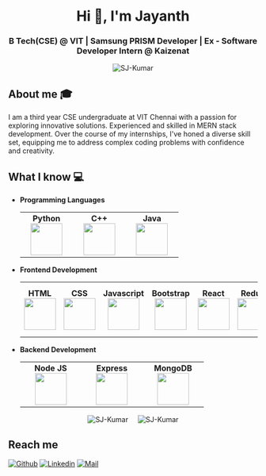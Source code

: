 <h1 align="center">Hi 👋, I'm Jayanth</h1>
<h3 align="center">B Tech(CSE) @ VIT | Samsung PRISM Developer | Ex - Software Developer Intern @ Kaizenat</h3>
<p align="center"><img src="https://img.shields.io/github/followers/SJ-Kumar.svg?style=social&label=Follow&maxAge=2592000" alt="SJ-Kumar" /> </p>

## About me :mortar_board:
I am a third year CSE undergraduate at VIT Chennai with a passion for exploring innovative solutions. Experienced and skilled in MERN stack development. Over the course of my internships, I've honed a diverse skill set, equipping me to address complex coding problems with confidence and creativity.

## What I know :computer:
- **Programming Languages**
	<center>
		<table>
			<tbody>
				<tr>
					<td width="25%" align="center">
						<span><strong>Python</strong></span><br/>
						<img height="64px" width="64px" src="https://cdn.svgporn.com/logos/python.svg">
					</td>
					<td width="25%" align="center">
						<span><strong>C++</strong></span><br/>
						<img height="64px" width="64px" src="https://upload.wikimedia.org/wikipedia/commons/thumb/1/18/ISO_C%2B%2B_Logo.svg/1200px-ISO_C%2B%2B_Logo.svg.png">
					</td>
					<td width="25%" align="center">
						<span><strong>Java</strong></span><br/>
						<img height="64px" width="64px" src="https://cdn.svgporn.com/logos/java.svg">
					</td>
				</tr>
			</tbody>
		</table>
	</center>
- **Frontend Development**
	<center>
		<table>
			<tbody>
				<tr>
					<td align="center">
						<span><strong>HTML</strong></span><br/>
						<img height="64px" width="64px" src="https://cdn.svgporn.com/logos/html-5.svg">
					</td>
					<td align="center">
						<span><strong>CSS</strong></span><br/>
						<img height="64px" width="64px" src="https://cdn.svgporn.com/logos/css-3.svg">
					</td>
					<td align="center">
						<span><strong>Javascript</strong></span><br/>
						<img height="64px" width="64px" src="https://cdn.svgporn.com/logos/javascript.svg">
					</td>
					<td align="center">
						<span><strong>Bootstrap</strong></span><br/>
						<img height="64px" width="64px" src="https://cdn.svgporn.com/logos/bootstrap.svg">
					</td>
					<td align="center">
						<span><strong>React</strong></span><br/>
						<img height="64px" width="64px" src="https://cdn.svgporn.com/logos/react.svg">
					</td>
					<td  align="center">
						<span><strong>Redux</strong></span><br/>
						<img height="64px" width="64px" src="https://cdn.svgporn.com/logos/redux.svg">
					</td>
					<td align="center">
						<span><strong>Material UI</strong></span><br/>
						<img height="64px" width="64px" src="https://cdn.svgporn.com/logos/material-ui.svg">
					</td>
					<td align="center">
						<span><strong>React Native</strong></span><br/>
						<img height="64px" width="64px" src="https://cdn.svgporn.com/logos/react.svg">
					</td>
				</tr>
			</tbody>
		</table>
	</center>
	
- **Backend Development**
	<center>
		<table>
			<tbody>
				<tr>
					<td width="25%" align="center">
						<span><strong>Node JS</strong></span><br/>
						<img height="64px" width="64px" src="https://cdn.svgporn.com/logos/nodejs-icon.svg">
					</td>
					<td width="25%" align="center">
						<span><strong>Express</strong></span><br/>
						<img height="64px" width="64px" src="https://cdn.svgporn.com/logos/express.svg">
					</td>
					<td width="25%" align="center">
						<span><strong>MongoDB</strong></span><br/>
						<img height="64px" width="64px" src="https://cdn.svgporn.com/logos/mongodb.svg">
					</td>
				</tr>
			</tbody>
		</table>
	</center>

 <p align="center"><img src="https://github-readme-stats.vercel.app/api/top-langs/?username=SJ-Kumar&layout=compact&langs_count=8&title_color=fff&icon_color=79ff97&text_color=9f9f9f&bg_color=151515" alt="SJ-Kumar" /> &nbsp &nbsp <img src="https://github-readme-stats.vercel.app/api?username=SJ-Kumar&show_icons=true&title_color=fff&icon_color=79ff97&text_color=9f9f9f&bg_color=151515&count_private=true" alt="SJ-Kumar" />  </p>

## Reach me 
[![Github](https://img.shields.io/github/followers/SJ-Kumar?label=Follow&style=social)](https://github.com/SJ-Kumar)
[![Linkedin](https://img.shields.io/badge/-Jayanth%20Kumar-blue?style=flat-square&logo=linkedin&logoColor=white&link=https://www.linkedin.com/in/jayanth-kumar-91947b220/)](https://www.linkedin.com/in/jayanth-kumar-91947b220/)
[![Mail](https://img.shields.io/badge/-jayanthkumar@live.com-gray?style=flat-square&logo=hotmail&logoColor=blue)](mailto:jayanthkumar@live.com)
